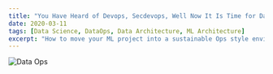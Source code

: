 ```yaml
---
title: "You Have Heard of Devops, Secdevops, Well Now It Is Time for Dataops!"
date: 2020-03-11
tags: [Data Science, DataOps, Data Architecture, ML Architecture]
excerpt: "How to move your ML project into a sustainable Ops style environment"
---
```

 


![Data Ops]({{site.url}}/images/blog/2020-03-11/dataops.PNG)

